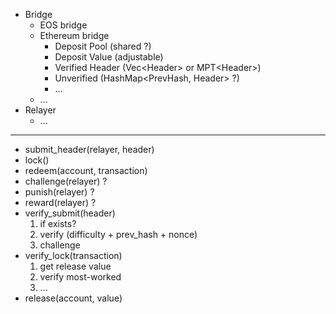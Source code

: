 - Bridge
    - EOS bridge
    - Ethereum bridge
        - Deposit Pool (shared ?)
        - Deposit Value (adjustable)
        - Verified Header (Vec\<Header> or MPT\<Header>)
        - Unverified (HashMap\<PrevHash, Header> ?)
        - ...
    - ...
- Relayer
    - ...

---

- submit_header(relayer, header)
- lock()
- redeem(account, transaction)
- challenge(relayer) ?  
- punish(relayer) ?
- reward(relayer) ?
- verify_submit(header)
    1. if exists?
    2. verify (difficulty + prev_hash + nonce)
    3. challenge
- verify_lock(transaction)
    1. get release value
    2. verify most-worked
    3. ...
- release(account, value)
